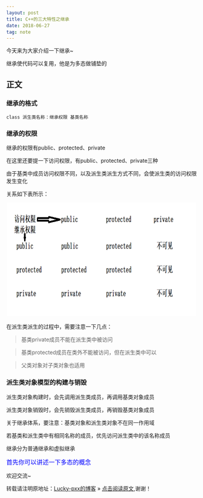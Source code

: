 ```yaml
---
layout: post
title: C++的三大特性之继承
date: 2018-06-27
tag: note
---  
```


今天来为大家介绍一下继承~

继承使代码可以复用，他是为多态做铺垫的

## 正文

### 继承的格式

	class 派生类名称：继承权限 基类名称
	
### 继承的权限

继承的权限有public、protected、private

在这里还要提一下访问权限，有public、protected、private三种

由于基类中成员访问权限不同，以及派生类派生方式不同，会使派生类的访问权限发生变化

关系如下表所示：
<div align="center">
	<img src="\images\posts\继承\继承访问权限关系.PNG" height="300" width="500">  
</div>

在派生类派生的过程中，需要注意一下几点：
> 基类private成员不能在派生类中被访问

> 基类protected成员在类外不能被访问，但在派生类中可以

> 父类对象对子类对象也适用

### 派生类对象模型的构建与销毁

派生类对象构建时，会先调用派生类成员，再调用基类对象成员

派生类对象销毁时，会先销毁派生类成员，再销毁基类对象成员

关于继承体系，要注意：基类对象和派生类对象不在同一作用域

若基类和派生类中有相同名称的成员，优先访问派生类中的该名称成员

继承分为普通继承和虚拟继承

<font color="blue" size="3">首先你可以讲述一下多态的概念</font>


欢迎交流~
  
转载请注明原地址：[Lucky-pxx的博客](http://www.bingoxin.top) » [点击阅读原文](http://www.bingoxin.top/2018/06/%E6%95%B0%E6%8D%AE%E5%BA%93%E5%9F%BA%E6%9C%AC%E6%93%8D%E4%BD%9C/),谢谢！